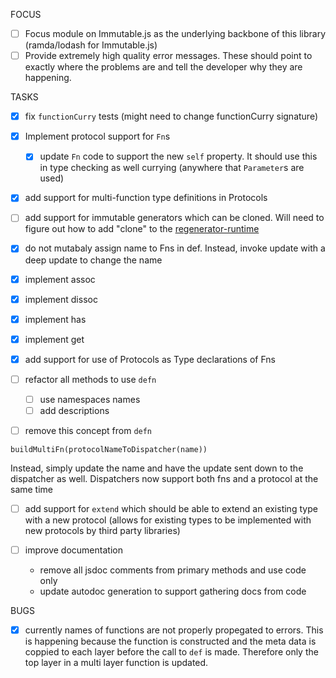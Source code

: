 FOCUS
- [ ] Focus module on Immutable.js as the underlying backbone of this library
  (ramda/lodash for Immutable.js)
- [ ] Provide extremely high quality error messages. These should point to
  exactly where the problems are and tell the developer why they are happening.

TASKS
- [x] fix `functionCurry` tests (might need to change functionCurry signature)
- [x] Implement protocol support for `Fn`s
  - [x] update `Fn` code to support the new `self` property. It should use this
    in type checking as well currying (anywhere that `Parameter`s are used) 
- [x] add support for multi-function type definitions in Protocols
- [ ] add support for immutable generators which can be cloned. Will need to
  figure out how to add "clone" to the [regenerator-runtime](https://github.com/facebook/regenerator/blob/master/packages/regenerator-runtime)


- [x] do not mutabaly assign name to Fns in def. Instead, invoke update with a
  deep update to change the name
- [x] implement assoc
- [x] implement dissoc
- [x] implement has
- [x] implement get
- [x] add support for use of Protocols as Type declarations of Fns 

- [ ] refactor all methods to use `defn`
  - [ ] use namespaces names
  - [ ] add descriptions
- [ ] remove this concept from `defn` 
```
buildMultiFn(protocolNameToDispatcher(name))
```
Instead, simply update the name and have the update sent down to the dispatcher
as well. Dispatchers now support both fns and a protocol at the same time


- [ ] add support for `extend` which should be able to extend an existing type
  with a new protocol (allows for existing types to be implemented with new
  protocols by third party libraries)

- [ ] improve documentation
  - remove all jsdoc comments from primary methods and use code only
  - update autodoc generation to support gathering docs from code

BUGS
- [x] currently names of functions are not properly propegated to errors. This is
  happening because the function is constructed and the meta data is coppied to
  each layer before the call to `def` is made. Therefore only the top layer in a
  multi layer function is updated. 
